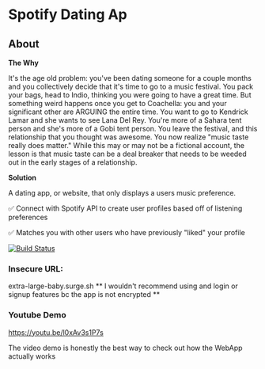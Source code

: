 
# Spotify Dating Ap

## About

**The Why**

It's the age old problem: you've been dating someone for a couple months and you collectively decide that it's time to go to a music festival. You pack your bags, head to Indio, thinking you were going to have a great time. But something weird happens once you get to Coachella: you and your significant other are ARGUING the entire time. You want to go to Kendrick Lamar and she wants to see Lana Del Rey. You're more of a Sahara tent person and she's more of a Gobi tent person. You leave the festival, and this relationship that you thought was awesome. You now realize "music taste really does matter." While this may or may not be a fictional account, the lesson is that music taste can be a deal breaker that needs to be weeded out in the early stages of a relationship.

**Solution** 

A dating app, or website, that only displays a users music preference. 

✅  Connect with Spotify API to create user profiles based off of listening preferences

✅  Matches you with other users who have previously "liked" your profile



[![Build Status](https://travis-ci.com/ITP-Webdev/final-project-ryanapfel.svg?token=3QyrnpNRVqp48hq8MNdz&branch=master)](https://travis-ci.com/ITP-Webdev/final-project-ryanapfel)

### Insecure URL:
extra-large-baby.surge.sh
** I wouldn't recommend using and login or signup features bc the app is not encrypted **


### Youtube Demo
https://youtu.be/l0xAv3s1P7s

The video demo is honestly the best way to check out how the WebApp actually works
